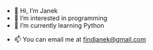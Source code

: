 - 👋 Hi, I’m Janek
- 👀 I’m interested in programming
- 🌱 I’m currently learning Python
<!-- - 💞️ I’m looking to collaborate on ... -->
- 📫 You can email me at findjanek@gmail.com
<!---
Janek-M/Janek-M is a ✨ special ✨ repository because its `README.md` (this file) appears on your GitHub profile.
You can click the Preview link to take a look at your changes.
--->
